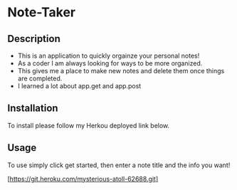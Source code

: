 # Note-Taker
## Description

- This is an application to quickly orgainze your personal notes!
- As a coder I am always looking for ways to be more organized.
- This gives me a place to make new notes and delete them once things are completed.
- I learned a lot about app.get and app.post 

## Installation
To install please follow my Herkou deployed link below. 
## Usage
To use simply click get started, then enter a note title and the info you want!

[https://git.heroku.com/mysterious-atoll-62688.git]
